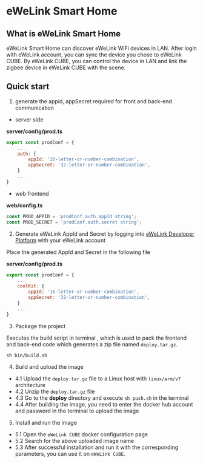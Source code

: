 # eWeLink Smart Home

## What is eWeLink Smart Home

eWeLink Smart Home can discover eWeLink WiFi devices in LAN. After login with eWeLink account, you can sync the device you chose to eWeLink CUBE. By eWeLink CUBE, you can control the device in LAN and link the zigbee device in eWeLink CUBE with the scene.

## Quick start

1. generate the appid, appSecret required for front and back-end communication

-   server side

**server/config/prod.ts**

```javascript
export const prodConf = {
    ...
    auth: {
        appId: '16-letter-or-number-combination',
        appSecret: '32-letter-or-number-combination',
    }
    ...
}
```

-   web frontend

**web/config.ts**

```javascript
const PROD_APPID = 'prodConf.auth.appId string';
const PROD_SECRET = 'prodConf.auth.secret string';
```

2. Generate eWeLink AppId and Secret by logging into [eWeLink Developer Platform](https://dev.ewelink.cc/) with your eWeLink account

Place the generated AppId and Secret in the following file

**server/config/prod.ts**

```javascript
export const prodConf = {
    ...
    coolKit: {
        appId: '16-letter-or-number-combination',
        appSecret: '32-letter-or-number-combination',
    }
    ...
}
```

3. Package the project

Executes the build script in terminal , which is used to pack the frontend and back-end code which generates a zip file named `deploy.tar.gz`.

```shell
sh bin/build.sh
```

4. Build and upload the image

-   4.1 Upload the `deploy.tar.gz` file to a Linux host with `linux/arm/v7` architecture
-   4.2 Unzip the `deploy.tar.gz` file
-   4.3 Go to the **deploy** directory and execute `sh push.sh` in the terminal
-   4.4 After building the image, you need to enter the docker hub account and password in the terminal to upload the image

5. Install and run the image

-   5.1 Open the `eWeLink CUBE` docker configuration page
-   5.2 Search for the above uploaded image name
-   5.3 After successful installation and run it with the corresponding parameters, you can use it on `eWeLink CUBE`.
